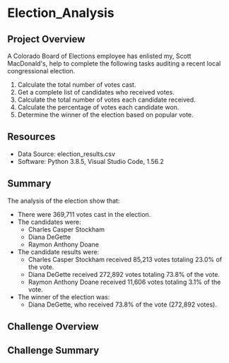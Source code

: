 # Election_Analysis

## Project Overview
A Colorado Board of Elections employee has enlisted my, Scott MacDonald's, help to complete the following tasks auditing a recent local congressional election.

1. Calculate the total number of votes cast.
2. Get a complete list of candidates who received votes.
3. Calculate the total number of votes each candidate received.
4. Calculate the percentage of votes each candidate won.
5. Determine the winner of the election based on popular vote.

## Resources
- Data Source: election_results.csv
- Software: Python 3.8.5, Visual Studio Code, 1.56.2

## Summary
The analysis of the election show that:
- There were 369,711 votes cast in the election.
- The candidates were:
    - Charles Casper Stockham
    - Diana DeGette
    - Raymon Anthony Doane
- The candidate results were:
    - Charles Casper Stockham received 85,213 votes totaling 23.0% of the vote.
    - Diana DeGette received 272,892 votes totaling 73.8% of the vote.
    - Raymon Anthony Doane received 11,606 votes totaling 3.1% of the vote.
- The winner of the election was:
    - Diana DeGette, who received 73.8% of the vote (272,892 votes).

## Challenge Overview

## Challenge Summary

